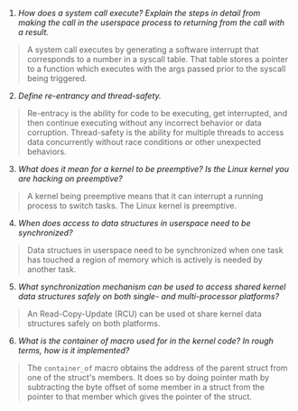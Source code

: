 1. *How does a system call execute? Explain the steps in detail from making the call in the
userspace process to returning from the call with a result.*

> A system call executes by generating a software interrupt that corresponds to a number in a syscall table. That table stores a pointer to a function which executes with the args passed prior to the syscall being triggered.

2. *Define re-entrancy and thread-safety.*
> Re-entracy is the ability for code to be executing, get interrupted, and then continue executing without any incorrect behavior or data corruption.
> Thread-safety is the ability for multiple threads to access data concurrently without race conditions or other unexpected behaviors.   

3. *What does it mean for a kernel to be preemptive? Is the Linux kernel you are hacking on
preemptive?*
> A kernel being preemptive means that it can interrupt a running process to switch tasks. The Linux kernel is preemptive.

4. *When does access to data structures in userspace need to be synchronized?*
> Data structues in userspace need to be synchronized when one task has touched a region of memory which is actively is needed by another task.

5. *What synchronization mechanism can be used to access shared kernel data structures safely
on both single- and multi-processor platforms?*
> An Read-Copy-Update (RCU) can be used ot share kernel data structures safely on both platforms.

6. *What is the container of macro used for in the kernel code? In rough terms, how is it
implemented?*
> The `container_of` macro obtains the address of the parent struct from one of the struct's members. It does so by doing pointer math by subtracting the byte offset of some member in a struct from the pointer to that member which gives the pointer of the struct.
